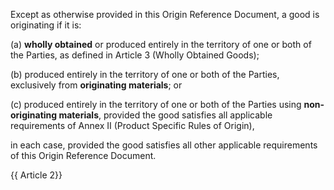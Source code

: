 Except as otherwise provided in this Origin Reference Document, a good is originating if it is:

(a)	**wholly obtained** or produced entirely in the territory of one or both of the Parties, as defined in Article 3 (Wholly Obtained Goods);

(b)	produced entirely in the territory of one or both of the Parties, exclusively from **originating materials**; or

(c)	produced entirely in the territory of one or both of the Parties using **non-originating materials**, provided the good satisfies all applicable requirements of Annex II (Product Specific Rules of Origin),

in each case, provided the good satisfies all other applicable requirements of this Origin Reference Document.

{{ Article 2}}
